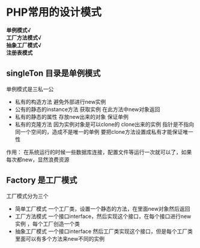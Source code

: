 # PHP常用的设计模式 

__单例模式√__  
__工厂方法模式√__  
__抽象工厂模式√__  
__注册表模式__  




## singleTon 目录是单例模式
单例模式是三私一公
* 私有的构造方法  避免外部进行new实例
* 公有的静态的instance方法  获取实例 在此方法中new对象返回 
* 私有的静态的属性 存放new出来的对象 保证单例
* 私有的克隆方法 因为实例对象是可以clone的 clone出来的实例 指针是不指向同一个空间的，造成不是唯一的单例 要把clone方法设置成私有才能保证唯一性 

作用：
在系统运行的时候一些数据库连接，配置文件等运行一次就可以了，如果每次都new，显然浪费资源
## Factory 是工厂模式
工厂模式分为三个
* 简单工厂模式
一个工厂类，设置一个静态的方法，在里面new对象然后返回
* 工厂方法模式
一个接口interface，然后实现这个接口，在每个接口进行new实例 ，每个工厂创造一个类
* 抽象工厂模式
一个接口interface 然后工厂类实现这个接口，但是每个工厂类里面可以有多个方法来new不同的实例
